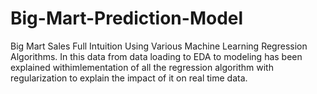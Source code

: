 # Big-Mart-Prediction-Model
Big Mart Sales Full Intuition Using Various Machine Learning Regression Algorithms.
In this data from data loading to EDA to modeling has been explained withimlementation of all the regression algorithm with regularization to explain the impact of it on real time data.
